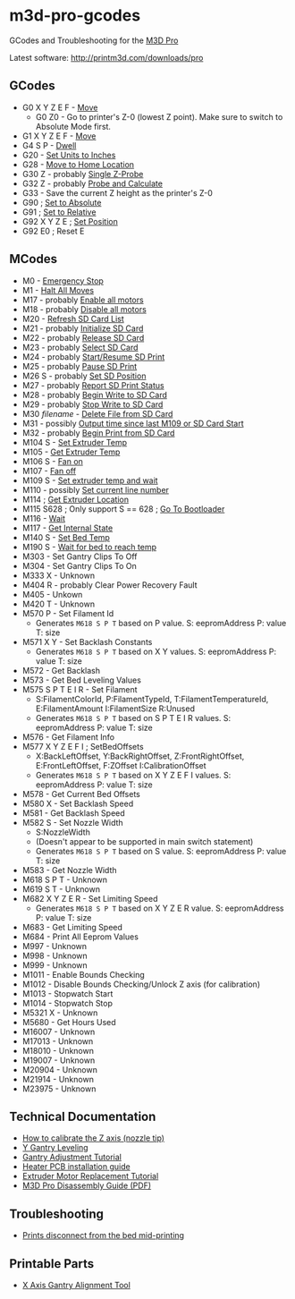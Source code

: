 # m3d-pro-gcodes

GCodes and Troubleshooting for the [M3D Pro](https://printm3d.com/pro)

Latest software: http://printm3d.com/downloads/pro

## GCodes


* G0 X Y Z E F - [Move](https://reprap.org/wiki/G-code#G0_.26_G1:_Move)
  * G0 Z0 - Go to printer's Z-0 (lowest Z point). Make sure to switch to Absolute Mode first.
* G1 X Y Z E F - [Move](https://reprap.org/wiki/G-code#G0_.26_G1:_Move)
* G4 S P - [Dwell](https://reprap.org/wiki/G-code#G4:_Dwell)
* G20 - [Set Units to Inches](https://reprap.org/wiki/G-code#G20:_Set_Units_to_Inches)
* G28 - [Move to Home Location](https://reprap.org/wiki/G-code#G28:_Move_to_Origin_.28Home.29)
* G30 Z - probably [Single Z-Probe](https://reprap.org/wiki/G-code#G30:_Single_Z-Probe)
* G32 Z - probably [Probe and Calculate](https://reprap.org/wiki/G-code#Probe_and_calculate_in_Reprapfirmware)
* G33 - Save the current Z height as the printer's Z-0
* G90 ; [Set to Absolute](https://reprap.org/wiki/G-code#G90:_Set_to_Absolute_Positioning)
* G91 ; [Set to Relative](https://reprap.org/wiki/G-code#G91:_Set_to_Relative_Positioning)
* G92 X Y Z E ; [Set Position](https://reprap.org/wiki/G-code#G92:_Set_Position)
* G92 E0 ; Reset E

## MCodes

* M0 - [Emergency Stop](https://reprap.org/wiki/G-code#M0:_Stop_or_Unconditional_stop)
* M1 - [Halt All Moves](https://reprap.org/wiki/G-code#M1:_Sleep_or_Conditional_stop)
* M17 - probably [Enable all motors](https://reprap.org/wiki/G-code#M17:_Enable.2FPower_all_stepper_motors)
* M18 - probably [Disable all motors](https://reprap.org/wiki/G-code#M18:_Disable_all_stepper_motors)
* M20 - [Refresh SD Card List](https://reprap.org/wiki/G-code#M20:_List_SD_card)
* M21 - probably [Initialize SD Card](https://reprap.org/wiki/G-code#M21:_Initialize_SD_card)
* M22 - probably [Release SD Card](https://reprap.org/wiki/G-code#M22:_Release_SD_card)
* M23 - probably [Select SD Card](https://reprap.org/wiki/G-code#M23:_Select_SD_file)
* M24 - probably [Start/Resume SD Print](https://reprap.org/wiki/G-code#M24:_Start.2Fresume_SD_print)
* M25 - probably [Pause SD Print](https://reprap.org/wiki/G-code#M25:_Pause_SD_print)
* M26 S - probably [Set SD Position](https://reprap.org/wiki/G-code#M26:_Set_SD_position)
* M27 - probably [Report SD Print Status](https://reprap.org/wiki/G-code#M27:_Report_SD_print_status)
* M28 - probably [Begin Write to SD Card](https://reprap.org/wiki/G-code#M28:_Begin_write_to_SD_card)
* M29 - probably [Stop Write to SD Card](https://reprap.org/wiki/G-code#M29:_Stop_writing_to_SD_card)
* M30 _filename_ - [Delete File from SD Card](https://reprap.org/wiki/G-code#M30:_Delete_a_file_on_the_SD_card)
* M31 - possibly [Output time since last M109 or SD Card Start](https://reprap.org/wiki/G-code#M31:_Output_time_since_last_M109_or_SD_card_start_to_serial)
* M32 - probably [Begin Print from SD Card](https://reprap.org/wiki/G-code#M32:_Select_file_and_start_SD_print)
* M104 S - [Set Extruder Temp](https://reprap.org/wiki/G-code#M104:_Set_Extruder_Temperature)
* M105 - [Get Extruder Temp](https://reprap.org/wiki/G-code#M105:_Get_Extruder_Temperature)
* M106 S - [Fan on](https://reprap.org/wiki/G-code#M106:_Fan_On)
* M107 - [Fan off](https://reprap.org/wiki/G-code#M107:_Fan_Off)
* M109 S - [Set extruder temp and wait](https://reprap.org/wiki/G-code#M109:_Set_Extruder_Temperature_and_Wait)
* M110 - possibly [Set current line number](https://reprap.org/wiki/G-code#M110:_Set_Current_Line_Number)
* M114 ; [Get Extruder Location](https://reprap.org/wiki/G-code#M114:_Get_Current_Position)
* M115 S628 ; Only support S == 628 ; [Go To Bootloader](https://reprap.org/wiki/G-code#M115:_Get_Firmware_Version_and_Capabilities)
* M116 - [Wait](https://reprap.org/wiki/G-code#M116:_Wait)
* M117 - [Get Internal State](https://reprap.org/wiki/G-code#M117:_Get_Zero_Position)
* M140 S - [Set Bed Temp](https://reprap.org/wiki/G-code#M140:_Set_Bed_Temperature_.28Fast.29)
* M190 S - [Wait for bed to reach temp](https://reprap.org/wiki/G-code#M190:_Wait_for_bed_temperature_to_reach_target_temp)
* M303 -  Set Gantry Clips To Off
* M304 - Set Gantry Clips To On
* M333 X - Unknown
* M404 R - probably Clear Power Recovery Fault
* M405 - Unkown
* M420 T - Unknown
* M570 P - Set Filament Id
  * Generates `M618 S P T` based on P value. S: eepromAddress P: value T: size
* M571 X Y - Set Backlash Constants 
  * Generates `M618 S P T` based on X Y values. S: eepromAddress P: value T: size
* M572 - Get Backlash
* M573 - Get Bed Leveling Values
* M575 S P T E I R - Set Filament 
  * S:FilamentColorId, P:FilamentTypeId, T:FilamentTemperatureId, E:FilamentAmount I:FilamentSize R:Unused
  * Generates `M618 S P T` based on S P T E I R values. S: eepromAddress P: value T: size
* M576 - Get Filament Info
* M577 X Y Z E F I ; SetBedOffsets 
  * X:BackLeftOffset, Y:BackRightOffset, Z:FrontRightOffset, E:FrontLeftOffset, F:ZOffset I:CalibrationOffset
  * Generates `M618 S P T` based on X Y Z E F I values. S: eepromAddress P: value T: size
* M578 - Get Current Bed Offsets
* M580 X - Set Backlash Speed
* M581 - Get Backlash Speed
* M582 S - Set Nozzle Width
  * S:NozzleWidth
  * (Doesn't appear to be supported in main switch statement)
  * Generates `M618 S P T` based on S value. S: eepromAddress P: value T: size
* M583 - Get Nozzle Width
* M618 S P T - Unknown
* M619 S T - Unknown
* M682 X Y Z E R - Set Limiting Speed 
  * Generates `M618 S P T` based on X Y Z E R value. S: eepromAddress P: value T: size
* M683 - Get Limiting Speed
* M684 - Print All Eeprom Values
* M997 - Unknown
* M998 - Unknown
* M999 - Unknown
* M1011 - Enable Bounds Checking
* M1012 - Disable Bounds Checking/Unlock Z axis (for calibration)
* M1013 - Stopwatch Start
* M1014 - Stopwatch Stop
* M5321 X - Unknown
* M5680 - Get Hours Used
* M16007 - Unknown
* M17013 - Unknown
* M18010 - Unknown
* M19007 - Unknown
* M20904 - Unknown
* M21914 - Unknown
* M23975 - Unknown

## Technical Documentation

* [How to calibrate the Z axis (nozzle tip)](https://docs.google.com/document/d/1KP7YsxjqRKWcObV6CRK5-KZcS5CjOuIDcJkh4Ew4VcQ/edit)
* [Y Gantry Leveling](https://docs.google.com/document/d/1twPgL7uPxtelTZUukmtbl5FjPYbunJwcp7SGNWFjLC0/edit)
* [Gantry Adjustment Tutorial](https://docs.google.com/document/d/1p7O7IKbsAEbeOfwrJKMb9GbnoKSQBMfOaMnjzr2en0M/edit)
* [Heater PCB installation guide](https://docs.google.com/document/d/1JXeB49xS7k1D9zRDsBQ8U5bSkEgqd0DqDp9KvSZHYv0/edit)
* [Extruder Motor Replacement Tutorial](https://cdn.discordapp.com/attachments/300304086186721283/355750298855407616/Extruder_Gear_Replacement_Guide_for_the_M3D_PRO.pdf)
* [M3D Pro Disassembly Guide (PDF)](https://cdn.discordapp.com/attachments/300304086186721283/312711677369909259/M3DProDisassembly.pdf)

## Troubleshooting 

* [Prints disconnect from the bed mid-printing](prints-dont-stick.md)

## Printable Parts
* [X Axis Gantry Alignment Tool](https://cdn.discordapp.com/attachments/300304086186721283/352598161702912000/X_Axis_Gantry_Alignmment_Tool.stl)

